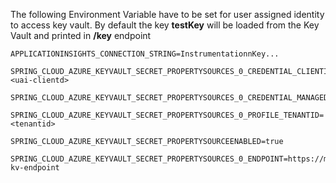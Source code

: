 The following Environment Variable have to be set for user assigned identity to access key vault.
By default the key **testKey** will be loaded from the Key Vault and printed in **/key** endpoint

````
APPLICATIONINSIGHTS_CONNECTION_STRING=InstrumentationnKey...

SPRING_CLOUD_AZURE_KEYVAULT_SECRET_PROPERTYSOURCES_0_CREDENTIAL_CLIENTID=<uai-clientd>

SPRING_CLOUD_AZURE_KEYVAULT_SECRET_PROPERTYSOURCES_0_CREDENTIAL_MANAGEDIDENTITYENABLED=true

SPRING_CLOUD_AZURE_KEYVAULT_SECRET_PROPERTYSOURCES_0_PROFILE_TENANTID=<tenantid>

SPRING_CLOUD_AZURE_KEYVAULT_SECRET_PROPERTYSOURCEENABLED=true

SPRING_CLOUD_AZURE_KEYVAULT_SECRET_PROPERTYSOURCES_0_ENDPOINT=https://my-kv-endpoint

````
